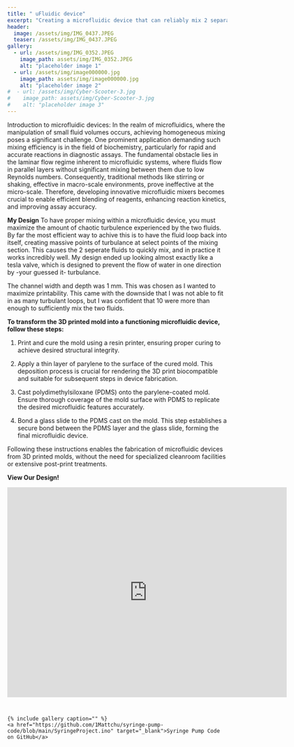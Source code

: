 ```yaml
---
title: " uFluidic device"
excerpt: "Creating a microfluidic device that can reliably mix 2 separate fluids into a single homogenous mixture"
header:
  image: /assets/img/IMG_0437.JPEG
  teaser: /assets/img/IMG_0437.JPEG
gallery:
  - url: /assets/img/IMG_0352.JPEG
    image_path: assets/img/IMG_0352.JPEG
    alt: "placeholder image 1"
  - url: /assets/img/image000000.jpg
    image_path: assets/img/image000000.jpg
    alt: "placeholder image 2"
#  - url: /assets/img/Cyber-Scooter-3.jpg
#    image_path: assets/img/Cyber-Scooter-3.jpg
#    alt: "placeholder image 3"
---
```


Introduction to microfluidic devices: In the realm of microfluidics, where the manipulation of small fluid volumes occurs, achieving homogeneous mixing poses a significant challenge. One prominent application demanding such mixing efficiency is in the field of biochemistry, particularly for rapid and accurate reactions in diagnostic assays. The fundamental obstacle lies in the laminar flow regime inherent to microfluidic systems, where fluids flow in parallel layers without significant mixing between them due to low Reynolds numbers. Consequently, traditional methods like stirring or shaking, effective in macro-scale environments, prove ineffective at the micro-scale. Therefore, developing innovative microfluidic mixers becomes crucial to enable efficient blending of reagents, enhancing reaction kinetics, and improving assay accuracy.

**My Design**
To have proper mixing within a microfluidic device, you must maximize the amount of chaotic turbulence experienced by the two fluids.  By far the most efficient way to achive this is to have the fluid loop back into itself, creating massive points of turbulance at select points of the mixing section.  This causes the 2 seperate fluids to quickly mix, and in practice it works incredibly well.  My design ended up looking almost exactly like a tesla valve, which is designed to prevent the flow of water in one direction by -your guessed it- turbulance.

The channel width and depth was 1 mm.  This was chosen as I wanted to maximize printability.  This came with the downside that I was not able to fit in as many turbulant loops, but I was confident that 10 were more than enough to sufficiently mix the two fluids.



**To transform the 3D printed mold into a functioning microfluidic device, follow these steps:**

1. Print and cure the mold using a resin printer, ensuring proper curing to achieve desired structural integrity.

2. Apply a thin layer of parylene to the surface of the cured mold. This deposition process is crucial for rendering the 3D print biocompatible and suitable for subsequent steps in device fabrication.

3. Cast polydimethylsiloxane (PDMS) onto the parylene-coated mold. Ensure thorough coverage of the mold surface with PDMS to replicate the desired microfluidic features accurately.

4. Bond a glass slide to the PDMS cast on the mold. This step establishes a secure bond between the PDMS layer and the glass slide, forming the final microfluidic device.

Following these instructions enables the fabrication of microfluidic devices from 3D printed molds, without the need for specialized cleanroom facilities or extensive post-print treatments. 


**View Our Design!**
<iframe src="https://vanderbilt643.autodesk360.com/shares/public/SH512d4QTec90decfa6e24db52f3abc94ff5?mode=embed" width="640" height="480" allowfullscreen="true" webkitallowfullscreen="true" mozallowfullscreen="true"  frameborder="0"></iframe>


~~~~~~~~~~~~~~~~~~~~~~~~~~~~~~~~~~~~~~~~~~~~~~~~~~~


{% include gallery caption="" %}
<a href="https://github.com/1Mattchu/syringe-pump-code/blob/main/SyringeProject.ino" target="_blank">Syringe Pump Code on GitHub</a>
